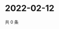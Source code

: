 # 2022-02-12

共 0 条

<!-- BEGIN WEIBO -->
<!-- 最后更新时间 Sat Feb 12 2022 19:11:33 GMT+0800 (China Standard Time) -->

<!-- END WEIBO -->
